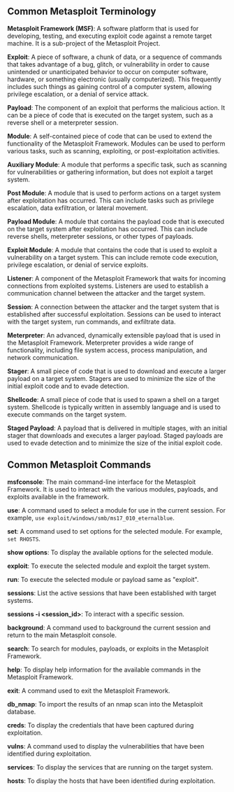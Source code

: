 ## Common Metasploit Terminology

**Metasploit Framework (MSF)**: A software platform that is used for developing, testing, and executing exploit code against a remote target machine. It is a sub-project of the Metasploit Project.

**Exploit**: A piece of software, a chunk of data, or a sequence of commands that takes advantage of a bug, glitch, or vulnerability in order to cause unintended or unanticipated behavior to occur on computer software, hardware, or something electronic (usually computerized). This frequently includes such things as gaining control of a computer system, allowing privilege escalation, or a denial of service attack.

**Payload**: The component of an exploit that performs the malicious action. It can be a piece of code that is executed on the target system, such as a reverse shell or a meterpreter session.

**Module**: A self-contained piece of code that can be used to extend the functionality of the Metasploit Framework. Modules can be used to perform various tasks, such as scanning, exploiting, or post-exploitation activities.

**Auxiliary Module**: A module that performs a specific task, such as scanning for vulnerabilities or gathering information, but does not exploit a target system.

**Post Module**: A module that is used to perform actions on a target system after exploitation has occurred. This can include tasks such as privilege escalation, data exfiltration, or lateral movement.

**Payload Module**: A module that contains the payload code that is executed on the target system after exploitation has occurred. This can include reverse shells, meterpreter sessions, or other types of payloads.

**Exploit Module**: A module that contains the code that is used to exploit a vulnerability on a target system. This can include remote code execution, privilege escalation, or denial of service exploits.

**Listener**: A component of the Metasploit Framework that waits for incoming connections from exploited systems. Listeners are used to establish a communication channel between the attacker and the target system.

**Session**: A connection between the attacker and the target system that is established after successful exploitation. Sessions can be used to interact with the target system, run commands, and exfiltrate data.

**Meterpreter**: An advanced, dynamically extensible payload that is used in the Metasploit Framework. Meterpreter provides a wide range of functionality, including file system access, process manipulation, and network communication.

**Stager**: A small piece of code that is used to download and execute a larger payload on a target system. Stagers are used to minimize the size of the initial exploit code and to evade detection.

**Shellcode**: A small piece of code that is used to spawn a shell on a target system. Shellcode is typically written in assembly language and is used to execute commands on the target system.

**Staged Payload**: A payload that is delivered in multiple stages, with an initial stager that downloads and executes a larger payload. Staged payloads are used to evade detection and to minimize the size of the initial exploit code.

## Common Metasploit Commands

**msfconsole**: The main command-line interface for the Metasploit Framework. It is used to interact with the various modules, payloads, and exploits available in the framework.

**use**: A command used to select a module for use in the current session. For example, `use exploit/windows/smb/ms17_010_eternalblue`.

**set**: A command used to set options for the selected module. For example, `set RHOSTS`.

**show options**: To display the available options for the selected module.

**exploit**: To execute the selected module and exploit the target system.

**run**: To execute the selected module or payload same as "exploit".

**sessions**: List the active sessions that have been established with target systems.

**sessions -i <session_id>**: To interact with a specific session.

**background**: A command used to background the current session and return to the main Metasploit console.

**search**: To search for modules, payloads, or exploits in the Metasploit Framework.

**help**: To display help information for the available commands in the Metasploit Framework.

**exit**: A command used to exit the Metasploit Framework.

**db_nmap**: To import the results of an nmap scan into the Metasploit database.

**creds**: To display the credentials that have been captured during exploitation.

**vulns**: A command used to display the vulnerabilities that have been identified during exploitation.

**services**: To display the services that are running on the target system.

**hosts**: To display the hosts that have been identified during exploitation.
